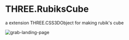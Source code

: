 # THREE.RubiksCube
a extension THREE.CSS3DObject for making rubik's cube

![grab-landing-page](https://github.com/lab89/three-rubiks-cube/images/main.gif)